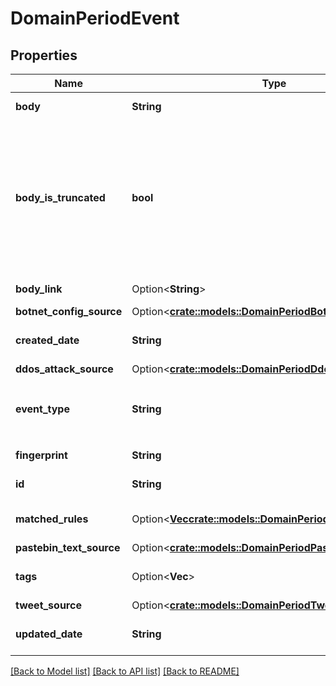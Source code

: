 # DomainPeriodEvent

## Properties

Name | Type | Description | Notes
------------ | ------------- | ------------- | -------------
**body** | **String** | The raw body of the event |
**body_is_truncated** | **bool** | By default, event bodies are truncated to 64kb and bodyIsTruncated is set to True. For event bodies larger than 64kb, call the /events-full-body endpoint with the respective eventId |
**body_link** | Option<**String**> | Link to the event, can be missing | [optional]
**botnet_config_source** | Option<[**crate::models::DomainPeriodBotnetConfigSource**](domain.BotnetConfigSource.md)> |  | [optional]
**created_date** | **String** | The date the event was created (in UTC format) |
**ddos_attack_source** | Option<[**crate::models::DomainPeriodDdosAttackSource**](domain.DDOSAttackSource.md)> |  | [optional]
**event_type** | **String** | The type of event. One of `TweetEvent`, `CodePasteEvent`, `BotnetConfigEvent`, `DdosAttackEvent` |
**fingerprint** | **String** | The event's fingerprint |
**id** | **String** | The unique event ID |
**matched_rules** | Option<[**Vec<crate::models::DomainPeriodMatchedRule>**](domain.MatchedRule.md)> | List of objects with rules that matched the event | [optional]
**pastebin_text_source** | Option<[**crate::models::DomainPeriodPastebinTextSource**](domain.PastebinTextSource.md)> |  | [optional]
**tags** | Option<**Vec<String>**> | A list of tags summarizing event content | [optional]
**tweet_source** | Option<[**crate::models::DomainPeriodTweetSource**](domain.TweetSource.md)> |  | [optional]
**updated_date** | **String** | The date the event was last updated (in UTC format) |

[[Back to Model list]](../README.md#documentation-for-models) [[Back to API list]](../README.md#documentation-for-api-endpoints) [[Back to README]](../README.md)
